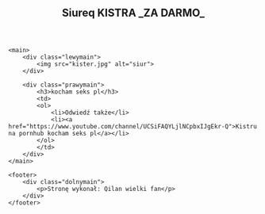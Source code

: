 <!DOCTYPE html>
<html lang="pl">
<head>
    <meta charset="UTF-8">
    <meta name="viewport" content="width=device-width, initial-scale=1.0">
    <title>Siureq Kistra</title>
    <link href="styl2.css" rel="stylesheet" type="text/css">
    <script src="script.js"></script>
</head>
<body>
    <header>
    <section class="baner">
    <h2>Siureq KISTRA _ZA DARMO_</h2>
    </section>
    </header>
    
    <main>
        <div class="lewymain">
            <img src="kister.jpg" alt="siur">
        </div>

        <div class="prawymain">
            <h3>kocham seks pl</h3>
            <td>
            <ol>
                <li>Odwiedź także</li>
                <li><a href="https://www.youtube.com/channel/UCSiFAQYLjlNCpbxIJgEkr-Q">Kistru na pornhub kocham seks pl</a></li>
            </ol>
            </td>
        </div>
    </main>

    <footer>
        <div class="dolnymain">
            <p>Stronę wykonał: Qilan wielki fan</p>
        </div> 
    </footer>
</body>
</html>
